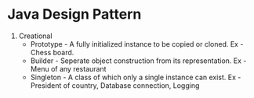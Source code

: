 # Java Design Pattern


1. Creational
   * Prototype - A fully initialized instance to be copied or cloned.
     Ex - Chess board.
   * Builder - Seperate object construction from its representation.
     Ex - Menu of any restaurant
   * Singleton - A class of which only a single instance can exist.
     Ex - President of country, Database connection, Logging
 
 
